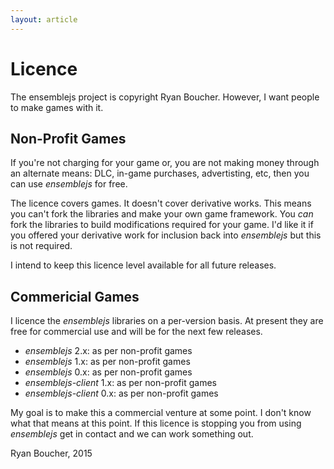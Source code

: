 ```yaml
---
layout: article
---
```

# Licence
The ensemblejs project is copyright Ryan Boucher. However, I want people to make games with it.

## Non-Profit Games
If you're not charging for your game or, you are not making money through an alternate means: DLC, in-game purchases, advertisting, etc, then you can use *ensemblejs* for free.

The licence covers games. It doesn't cover derivative works. This means you can't fork the libraries and make your own game framework. You *can* fork the libraries to build modifications required for your game. I'd like it if you offered your derivative work for inclusion back into *ensemblejs* but this is not required.

I intend to keep this licence level available for all future releases.

## Commericial Games
I licence the *ensemblejs* libraries on a per-version basis. At present they are free for commercial use and will be for the next few releases.

- *ensemblejs* 2.x: as per non-profit games
- *ensemblejs* 1.x: as per non-profit games
- *ensemblejs* 0.x: as per non-profit games
- *ensemblejs-client* 1.x: as per non-profit games
- *ensemblejs-client* 0.x: as per non-profit games

My goal is to make this a commercial venture at some point. I don't know what that means at this point. If this licence is stopping you from using *ensemblejs* get in contact and we can work something out.

Ryan Boucher, 2015